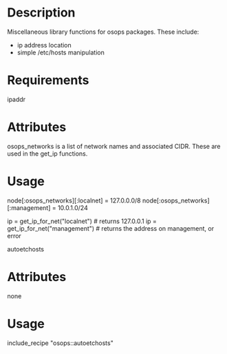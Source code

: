 Description
===========

Miscellaneous library functions for osops packages.  These include:

 * ip address location
 * simple /etc/hosts manipulation


Requirements
============

ipaddr

Attributes
==========

osops_networks is a list of network names and associated CIDR.  These
are used in the get_ip functions.

Usage
=====

node[:osops_networks][:localnet] = 127.0.0.0/8
node[:osops_networks][:management] = 10.0.1.0/24

ip = get_ip_for_net("localnet")  # returns 127.0.0.1
ip = get_ip_for_net("management") # returns the address on management, or error


autoetchosts

Attributes
==========

none

Usage
=====

include_recipe "osops::autoetchosts"

